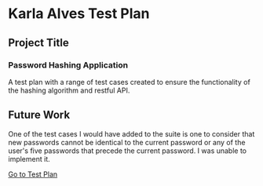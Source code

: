 # Karla Alves Test Plan

## Project Title
### Password Hashing Application

A test plan with a range of test cases created to ensure the functionality of the hashing algorithm and restful API.

## Future Work
One of the test cases I would have added to the suite is one to consider that new passwords cannot be identical to the current password or any of the user's five passwords that precede the current password. I was unable to implement it.

[Go to Test Plan](test_plan.md  )
